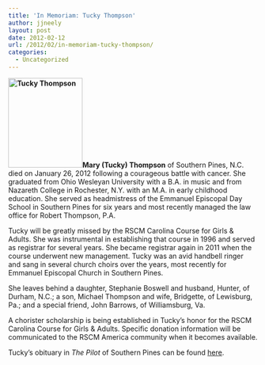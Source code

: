 ```yaml
---
title: 'In Memoriam: Tucky Thompson'
author: jjneely
layout: post
date: 2012-02-12
url: /2012/02/in-memoriam-tucky-thompson/
categories:
  - Uncategorized
---
```

**[<img class="alignright size-full wp-image-140" title="tuckythompson-headshot" src="http://carolinarscm.org/cms/wp-content/uploads/2010/08/tuckythompson-headshot.jpg" alt="Tucky Thompson" width="150" height="181" />][1]Mary (Tucky) Thompson** of Southern Pines, N.C. died on January 26, 2012 following a courageous battle with cancer. She graduated from Ohio Wesleyan University with a B.A. in music and from Nazareth College in Rochester, N.Y. with an M.A. in early childhood education. She served as headmistress of the Emmanuel Episcopal Day School in Southern Pines for six years and most recently managed the law office for Robert Thompson, P.A.

Tucky will be greatly missed by the RSCM Carolina Course for Girls & Adults. She was instrumental in establishing that course in 1996 and served as registrar for several years. She became registrar again in 2011 when the course underwent new management. Tucky was an avid handbell ringer and sang in several church choirs over the years, most recently for Emmanuel Episcopal Church in Southern Pines.

She leaves behind a daughter, Stephanie Boswell and husband, Hunter, of Durham, N.C.; a son, Michael Thompson and wife, Bridgette, of Lewisburg, Pa.; and a special friend, John Barrows, of Williamsburg, Va.

A chorister scholarship is being established in Tucky&#8217;s honor for the RSCM Carolina Course for Girls & Adults. Specific donation information will be communicated to the RSCM America community when it becomes available.

Tucky&#8217;s obituary in *The Pilot* of Southern Pines can be found <a href="http://r20.rs6.net/tn.jsp?llr=evkju7cab&et=1109244773746&s=348&e=001NxTvwYs61q_l4tZjA7T6N-pPcqhwSFGCkgJBKjq8-fo6pZ2Rv0BRHNvLGFH2Pke4cbbJCcHd5nOPZatIMPYzG2h0XiLVDS_vqplTtStHw5kF6YTZXfJC-kLy56W3Hf2VIbDKTkgWszxvSPTIIA4YcJpm_AP39nDia7lIstmrsM0846H0G6pa4w==" shape="rect" target="_blank">here</a>.

 [1]: http://carolinarscm.org/cms/wp-content/uploads/2010/08/tuckythompson-headshot.jpg
